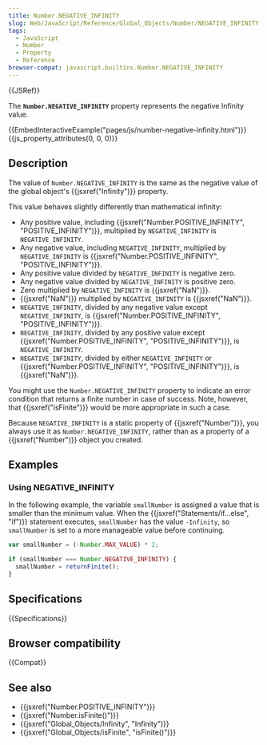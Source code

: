```yaml
---
title: Number.NEGATIVE_INFINITY
slug: Web/JavaScript/Reference/Global_Objects/Number/NEGATIVE_INFINITY
tags:
  - JavaScript
  - Number
  - Property
  - Reference
browser-compat: javascript.builtins.Number.NEGATIVE_INFINITY
---
```

{{JSRef}}

The **`Number.NEGATIVE_INFINITY`** property represents the negative Infinity
value.

{{EmbedInteractiveExample("pages/js/number-negative-infinity.html")}}{{js_property_attributes(0, 0, 0)}}

## Description

The value of `Number.NEGATIVE_INFINITY` is the same as the negative value of the
global object's {{jsxref("Infinity")}} property.

This value behaves slightly differently than mathematical infinity:

- Any positive value, including
  {{jsxref("Number.POSITIVE_INFINITY", "POSITIVE_INFINITY")}},
  multiplied by `NEGATIVE_INFINITY` is `NEGATIVE_INFINITY`.
- Any negative value, including `NEGATIVE_INFINITY`, multiplied by
  `NEGATIVE_INFINITY` is
  {{jsxref("Number.POSITIVE_INFINITY", "POSITIVE_INFINITY")}}.
- Any positive value divided by `NEGATIVE_INFINITY` is negative zero.
- Any negative value divided by `NEGATIVE_INFINITY` is positive zero.
- Zero multiplied by `NEGATIVE_INFINITY` is {{jsxref("NaN")}}.
- {{jsxref("NaN")}} multiplied by `NEGATIVE_INFINITY` is
  {{jsxref("NaN")}}.
- `NEGATIVE_INFINITY`, divided by any negative value except `NEGATIVE_INFINITY`,
  is
  {{jsxref("Number.POSITIVE_INFINITY", "POSITIVE_INFINITY")}}.
- `NEGATIVE_INFINITY`, divided by any positive value except
  {{jsxref("Number.POSITIVE_INFINITY", "POSITIVE_INFINITY")}},
  is `NEGATIVE_INFINITY`.
- `NEGATIVE_INFINITY`, divided by either `NEGATIVE_INFINITY` or
  {{jsxref("Number.POSITIVE_INFINITY", "POSITIVE_INFINITY")}},
  is {{jsxref("NaN")}}.

You might use the `Number.NEGATIVE_INFINITY` property to indicate an error
condition that returns a finite number in case of success. Note, however, that
{{jsxref("isFinite")}} would be more appropriate in such a case.

Because `NEGATIVE_INFINITY` is a static property of
{{jsxref("Number")}}, you always use it as `Number.NEGATIVE_INFINITY`,
rather than as a property of a {{jsxref("Number")}} object you created.

## Examples

### Using NEGATIVE_INFINITY

In the following example, the variable `smallNumber` is assigned a value that is
smaller than the minimum value. When the
{{jsxref("Statements/if...else", "if")}} statement executes,
`smallNumber` has the value `-Infinity`, so `smallNumber` is set to a more
manageable value before continuing.

```js
var smallNumber = (-Number.MAX_VALUE) * 2;

if (smallNumber === Number.NEGATIVE_INFINITY) {
  smallNumber = returnFinite();
}
```

## Specifications

{{Specifications}}

## Browser compatibility

{{Compat}}

## See also

- {{jsxref("Number.POSITIVE_INFINITY")}}
- {{jsxref("Number.isFinite()")}}
- {{jsxref("Global_Objects/Infinity", "Infinity")}}
- {{jsxref("Global_Objects/isFinite", "isFinite()")}}
